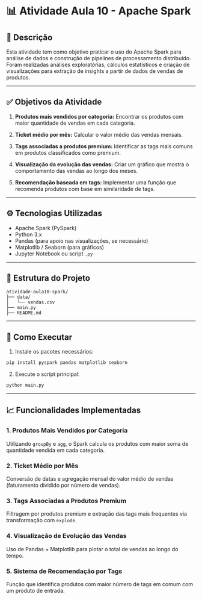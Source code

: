 # 📊 Atividade Aula 10 - Apache Spark


## 🧠 Descrição

Esta atividade tem como objetivo praticar o uso do Apache Spark para análise de dados e construção de pipelines de processamento distribuído. Foram realizadas análises exploratórias, cálculos estatísticos e criação de visualizações para extração de insights a partir de dados de vendas de produtos.

---

## ✅ Objetivos da Atividade

1. **Produtos mais vendidos por categoria:**
   Encontrar os produtos com maior quantidade de vendas em cada categoria.

2. **Ticket médio por mês:**
   Calcular o valor médio das vendas mensais.

3. **Tags associadas a produtos premium:**
   Identificar as tags mais comuns em produtos classificados como premium.

4. **Visualização da evolução das vendas:**
   Criar um gráfico que mostra o comportamento das vendas ao longo dos meses.

5. **Recomendação baseada em tags:**
   Implementar uma função que recomenda produtos com base em similaridade de tags.

---

## ⚙️ Tecnologias Utilizadas

* Apache Spark (PySpark)
* Python 3.x
* Pandas (para apoio nas visualizações, se necessário)
* Matplotlib / Seaborn (para gráficos)
* Jupyter Notebook ou script `.py`

---

## 📁 Estrutura do Projeto

```
atividade-aula10-spark/
├── data/
│   └── vendas.csv
├── main.py
├── README.md
```

---

## 📌 Como Executar

1. Instale os pacotes necessários:

```bash
pip install pyspark pandas matplotlib seaborn
```

2. Execute o script principal:

```bash
python main.py
```

---

## 📈 Funcionalidades Implementadas

### 1. Produtos Mais Vendidos por Categoria

Utilizando `groupBy` e `agg`, o Spark calcula os produtos com maior soma de quantidade vendida em cada categoria.

### 2. Ticket Médio por Mês

Conversão de datas e agregação mensal do valor médio de vendas (faturamento dividido por número de vendas).

### 3. Tags Associadas a Produtos Premium

Filtragem por produtos premium e extração das tags mais frequentes via transformação com `explode`.

### 4. Visualização de Evolução das Vendas

Uso de Pandas + Matplotlib para plotar o total de vendas ao longo do tempo.

### 5. Sistema de Recomendação por Tags

Função que identifica produtos com maior número de tags em comum com um produto de entrada.
